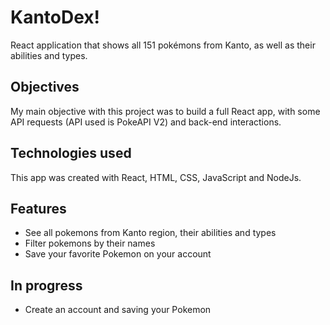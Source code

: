 # KantoDex!

React application that shows all 151 pokémons from Kanto, as well as their abilities and types.

## Objectives

My main objective with this project was to build a full React app, with some API requests (API used is PokeAPI V2) and back-end interactions.

## Technologies used

This app was created with React, HTML, CSS, JavaScript and NodeJs.

## Features

- See all pokemons from Kanto region, their abilities and types
- Filter pokemons by their names
- Save your favorite Pokemon on your account

## In progress

- Create an account and saving your Pokemon
